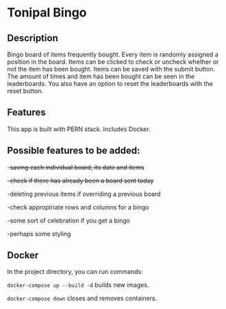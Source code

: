 # Tonipal Bingo

## Description

Bingo board of items frequently bought. Every item is randomly assigned a position
in the board. Items can be clicked to check or uncheck whether or not the item
has been bought. Items can be saved with the submit button. The amount of times
and item has been bought can be seen in the leaderboards. You also have an option
to reset the leaderboards with the reset button.

## Features

This app is built with PERN stack. Includes Docker.

## Possible features to be added:

-~~saving each individual board, its date and items~~

~~-check if there has already been a board sent today~~

-deleting previous items if overriding a previous board

-check approptriate rows and columns for a bingo

-some sort of celebration if you get a bingo

-perhaps some styling

## Docker

In the project directory, you can run commands:

`docker-compose up --build -d` builds new images.

`docker-compose down` closes and removes containers.
